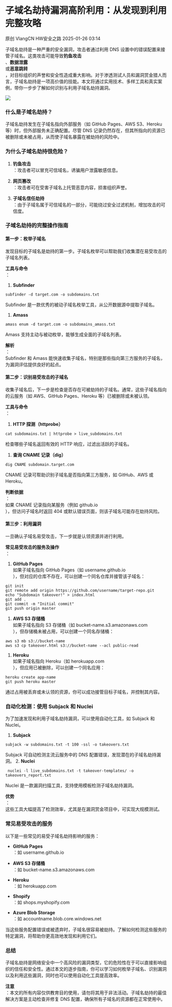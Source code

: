 #  子域名劫持漏洞高阶利用：从发现到利用完整攻略   
原创 VlangCN  HW安全之路   2025-01-26 03:14  
  
子域名劫持是一种严重的安全漏洞，攻击者通过利用 DNS 设置中的错误配置来接管子域名。这类攻击可能导致**钓鱼攻击**  
、**数据泄露**  
或**恶意跳转**  
，对目标组织的声誉和安全性造成重大影响。对于渗透测试人员和漏洞赏金猎人而言，子域名劫持是一项高价值的技能。本文将通过实用技术、多样工具和真实案例，带你一步步了解如何识别与利用子域名劫持漏洞。  
  
![](https://mmbiz.qpic.cn/sz_mmbiz_jpg/Bvow4Cv9oZ0djVoKkTEqS9veRYCN9webunpp65xkeq5AMyB6ictjudMLWN5CL9coUuc1y5V0zW0OqsRiaqbOich0w/640?wx_fmt=jpeg&from=appmsg "")  
### 什么是子域名劫持？  
  
子域名劫持发生在子域名指向外部服务（如 GitHub Pages、AWS S3、Heroku 等）时，但外部服务未正确配置。尽管 DNS 记录仍然存在，但其所指向的资源已被删除或未被占用，从而使子域名暴露在被劫持的风险中。  
### 为什么子域名劫持很危险？  
1. **钓鱼攻击**  
：攻击者可以冒充可信域名，诱骗用户泄露敏感信息。  
  
1. **网页篡改**  
：攻击者可在受害子域名上托管恶意内容，损害组织声誉。  
  
1. **子域名信任劫持**  
：由于子域名属于可信域名的一部分，可能绕过安全过滤机制，增加攻击的可信度。  
  
### 子域名劫持的完整操作指南  
#### 第一步：枚举子域名  
  
发现目标的子域名是劫持的第一步。子域名枚举可以帮助我们收集潜在易受攻击的子域名列表。  
  
**工具与命令**  
：  
1. **Subfinder**  
  
```
subfinder -d target.com -o subdomains.txt

```  
  
Subfinder 是一款优秀的被动子域名枚举工具，从公开数据源中提取子域名。  
1. **Amass**  
  
```
amass enum -d target.com -o subdomains_amass.txt

```  
  
Amass 支持主动与被动枚举，能够生成全面的子域名列表。  
  
**解析**  
：  
Subfinder 和 Amass 能快速收集子域名，特别是那些指向第三方服务的子域名，为漏洞评估提供良好的起点。  
#### 第二步：识别易受攻击的子域名  
  
收集子域名后，下一步是检查是否存在可被劫持的子域名。通常，这些子域名指向的云服务（如 AWS、GitHub Pages、Heroku 等）已被删除或未被认领。  
  
**工具与命令**  
：  
1. **HTTP 探测（httprobe）**  
  
```
cat subdomains.txt | httprobe > live_subdomains.txt

```  
  
检查哪些子域名返回有效的 HTTP 响应，过滤出活跃的子域名。  
1. **查询 CNAME 记录（dig）**  
  
```
dig CNAME subdomain.target.com

```  
  
CNAME 记录可帮助识别子域名是否指向第三方服务，如 GitHub、AWS 或 Heroku。  
  
**判断依据**  
：  
如果 CNAME 记录指向某服务（例如 github.io  
），但访问子域名时返回 404 或默认错误页面，则该子域名可能存在劫持风险。  
#### 第三步：利用漏洞  
  
一旦确认子域名易受攻击，下一步就是认领资源并进行利用。  
  
**常见易受攻击的服务及操作**  
：  
1. **GitHub Pages**  
如果子域名指向 GitHub Pages（如 username.github.io  
），但对应的仓库不存在，可以创建一个同名仓库并接管该子域名：  
  
```
git init
git remote add origin https://github.com/username/target-repo.git
echo "Subdomain takeover!" > index.html
git add .
git commit -m "Initial commit"
git push origin master

```  
1. **AWS S3 存储桶**  
如果子域名指向 S3 存储桶（如 bucket-name.s3.amazonaws.com  
），但存储桶未被占用，可以创建一个同名存储桶：  
  
```
aws s3 mb s3://bucket-name
aws s3 cp takeover.html s3://bucket-name --acl public-read

```  
1. **Heroku**  
如果子域名指向 Heroku（如 herokuapp.com  
），但应用已被删除，可以创建一个同名应用：  
  
```
heroku create app-name
git push heroku master

```  
  
通过占用被丢弃或未认领的资源，你可以成功接管目标子域名，并控制其内容。  
### 自动化检测：使用 Subjack 和 Nuclei  
  
为了加速发现和利用子域名劫持漏洞，可以使用自动化工具，如 Subjack 和 Nuclei。  
1. **Subjack**  
  
```
subjack -w subdomains.txt -t 100 -ssl -o takeovers.txt

```  
  
Subjack 可自动检测主流云服务中的 DNS 配置错误，发现潜在的子域名劫持漏洞。 2. **Nuclei**  
```
 nuclei -l live_subdomains.txt -t takeover-templates/ -o takeovers_report.txt

```  
  
Nuclei 是一款漏洞扫描工具，支持使用模板检测子域名劫持漏洞。  
  
**优势**  
：  
这些工具大幅提高了检测效率，尤其是在漏洞赏金项目中，可实现大规模测试。  
### 常见易受攻击的服务  
  
以下是一些常见的易受子域名劫持影响的服务：  
- **GitHub Pages**  
：如 username.github.io  
  
- **AWS S3 存储桶**  
：如 bucket-name.s3.amazonaws.com  
  
- **Heroku**  
：如 herokuapp.com  
  
- **Shopify**  
：如 shops.myshopify.com  
  
- **Azure Blob Storage**  
：如 accountname.blob.core.windows.net  
  
当这些服务配置错误或被遗弃时，子域名很容易被劫持。了解如何检测这些服务的特定漏洞，将帮助你更高效地发现和利用它们。  
### 总结  
  
子域名劫持是网络安全中一个高风险的漏洞类型，它的危险性在于可以直接影响组织的信任和安全性。通过本文的逐步指南，你可以学习如何枚举子域名、识别漏洞以及利用这些漏洞，同时也可以使用自动化工具提高效率。  
  
**注意**  
：本文的所有内容仅供教育目的使用，请勿将其用于非法活动。子域名劫持的最佳解决方案是主动检查并修复 DNS 配置，确保所有子域名的资源都在正常使用中。  
  
  
  
  

